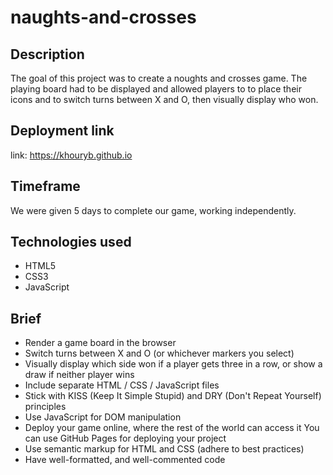 # naughts-and-crosses

## Description

The goal of this project was to create a noughts and crosses game. The playing board had to be displayed and allowed players to to place their icons and to switch turns between X and O, then visually display who won.

## Deployment link

link: https://khouryb.github.io

## Timeframe

We were given 5 days to complete our game, working independently.

## Technologies used

- HTML5
- CSS3
- JavaScript

## Brief

- Render a game board in the browser
- Switch turns between X and O (or whichever markers you select)
- Visually display which side won if a player gets three in a row, or show a draw if neither player wins
- Include separate HTML / CSS / JavaScript files
- Stick with KISS (Keep It Simple Stupid) and DRY (Don't Repeat Yourself) principles
- Use JavaScript for DOM manipulation
- Deploy your game online, where the rest of the world can access it
  You can use GitHub Pages for deploying your project
- Use semantic markup for HTML and CSS (adhere to best practices)
- Have well-formatted, and well-commented code

